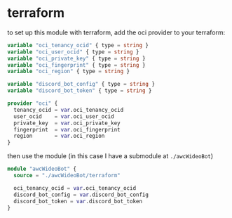 # terraform

to set up this module with terraform, add the oci provider to your terraform:

```terraform
variable "oci_tenancy_ocid" { type = string }
variable "oci_user_ocid" { type = string }
variable "oci_private_key" { type = string }
variable "oci_fingerprint" { type = string }
variable "oci_region" { type = string }

variable "discord_bot_config" { type = string }
variable "discord_bot_token" { type = string }

provider "oci" {
  tenancy_ocid = var.oci_tenancy_ocid
  user_ocid    = var.oci_user_ocid
  private_key  = var.oci_private_key
  fingerprint  = var.oci_fingerprint
  region       = var.oci_region
}
```

then use the module (in this case I have a submodule at `./awcWideoBot`)

```terraform
module "awcWideoBot" {
  source = "./awcWideoBot/terraform"

  oci_tenancy_ocid = var.oci_tenancy_ocid
  discord_bot_config = var.discord_bot_config
  discord_bot_token = var.discord_bot_token
}
```
